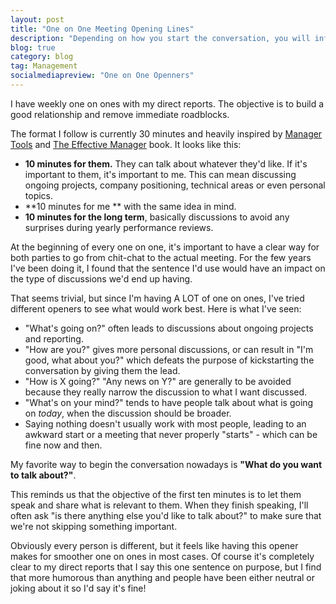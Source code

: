 ```yaml
---
layout: post
title: "One on One Meeting Opening Lines"
description: "Depending on how you start the conversation, you will influence what will be discussed in your 1:1. Here are my learnings and the way I do it nowadays."
blog: true
category: blog
tag: Management
socialmediapreview: "One on One Openners"
---
```


I have weekly one on ones with my direct reports. The objective is to build a good relationship and remove immediate roadblocks.

The format I follow is currently 30 minutes and heavily inspired by [Manager Tools][1] and [The Effective Manager][2] book. It looks like this:

- **10 minutes for them.** They can talk about whatever they'd like. If it's important to them, it's important to me. This can mean discussing ongoing projects, company positioning, technical areas or even personal topics.
- **10 minutes for me ** with the same idea in mind.
- **10 minutes for the long term**, basically discussions to avoid any surprises during yearly performance reviews.

At the beginning of every one on one, it's important to have a clear way for both parties to go from chit-chat to the actual meeting. For the few years I've been doing it, I found that the sentence I'd use would have an impact on the type of discussions we'd end up having.

That seems trivial, but since I'm having A LOT of one on ones, I've tried different openers to see what would work best. Here is what I've seen:

- "What's going on?" often leads to discussions about ongoing projects and reporting.
- "How are you?" gives more personal discussions, or can result in "I'm good, what about you?" which defeats the purpose of kickstarting the conversation by giving them the lead.
- "How is X going?" "Any news on Y?" are generally to be avoided because they really narrow the discussion to what I want discussed.
- "What's on your mind?" tends to have people talk about what is going on _today_, when the discussion should be broader.
- Saying nothing doesn't usually work with most people, leading to an awkward start or a meeting that never properly "starts" - which can be fine now and then.

My favorite way to begin the conversation nowadays is **"What do you want to talk about?"**.

This reminds us that the objective of the first ten minutes is to let them speak and share what is relevant to them. When they finish speaking, I'll often ask "is there anything else you'd like to talk about?" to make sure that we're not skipping something important.

Obviously every person is different, but it feels like having this opener makes for smoother one on ones in most cases. Of course it's completely clear to my direct reports that I say this one sentence on purpose, but I find that more humorous than anything and people have been either neutral or joking about it so I'd say it's fine!




[1]:	https://www.manager-tools.com/2005/07/the-single-most-effective-management-tool-part-1
[2]:	https://amzn.to/2Y6WW8M

